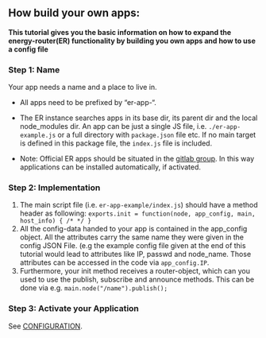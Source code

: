 ## How build your own apps:
__This tutorial gives you the basic information on how to expand the energy-router(ER) functionality by building you own apps and how to use a config file__

### Step 1: Name

Your app needs a name and a place to live in.

* All apps need to be prefixed by “er-app-“.
* The ER instance searches apps in its base dir, its parent dir and the local node_modules dir. An app can be just a single JS file, i.e. ``./er-app-example.js`` or a full directory with ``package.json`` file etc. If no main target is defined in this package file, the ``index.js`` file is included.

* Note: Official ER apps should be situated in the [gitlab group](https://gitlab.ibr.cs.tu-bs.de/eneff-campus-2020]). In this way applications can be installed automatically, if activated.


### Step 2: Implementation


1. The main script file (i.e. ``er-app-example/index.js``) should have a method header as following:
```exports.init = function(node, app_config, main, host_info) { /* */ }```
1. All the config-data handed to your app is contained in the app_config object. All the attributes carry the same name they were given in the config JSON File. (e.g the example config file given at the end of this tutorial would lead to attributes like IP, passwd and node_name. Those attributes can be accessed in the code via ```app_config.IP```.
1. Furthermore, your init method receives a router-object, which can you used to use the publish, subscribe and announce methods. This can be done via e.g. ```main.node("/name").publish();```


### Step 3: Activate your Application

See [CONFIGURATION](configuration.md).
